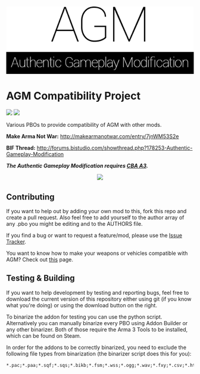 <p align="center">
  <img src="https://raw.githubusercontent.com/KoffeinFlummi/AGM/master/.devfiles/Assets/Logo/agm_logo_black_transparent.png" />
</p>

AGM Compatibility Project
=========================

[![](http://img.shields.io/badge/license-GPL-red.svg)](https://github.com/KoffeinFlummi/AGM_Compatibility/blob/master/LICENSE) [![](http://img.shields.io/github/issues/KoffeinFlummi/AGM_Compatibility.svg)](https://github.com/KoffeinFlummi/AGM_Compatibility/issues)

Various PBOs to provide compatibility of AGM with other mods.

**Make Arma Not War:** http://makearmanotwar.com/entry/7jnWM53S2e

**BIF Thread:** http://forums.bistudio.com/showthread.php?178253-Authentic-Gameplay-Modification

***The Authentic Gameplay Modification requires [CBA A3](http://www.armaholic.com/page.php?id=18767).***

<p align="center"><a href="https://www.paypal.com/cgi-bin/webscr?cmd=_s-xclick&amp;hosted_button_id=HPAXPTVCNLDZS"><img src="https://www.paypalobjects.com/en_US/i/btn/btn_donateCC_LG.gif" style="max-width:100%;"></a></p>


## Contributing

If you want to help out by adding your own mod to this, fork this repo and create a pull request. Also feel free to add yourself to the author array of any .pbo you might be editing and to the AUTHORS file.

If you find a bug or want to request a feature/mod, please use the [Issue Tracker](https://github.com/KoffeinFlummi/AGM_Compatibility/issues).

You want to know how to make your weapons or vehicles compatible with AGM? Check out [this](https://github.com/KoffeinFlummi/AGM/wiki/For-Addon-Makers) page.


## Testing & Building

If you want to help development by testing and reporting bugs, feel free to download the current version of this repository either using git (if you know what you're doing) or using the download button on the right.

To binarize the addon for testing you can use the python script. Alternatively you can manually binarize every PBO using Addon Builder or any other binarizer. Both of those require the Arma 3 Tools to be installed, which can be found on Steam.

In order for the addons to be correctly binarized, you need to exclude the following file types from binarization (the binarizer script does this for you):
```
*.pac;*.paa;*.sqf;*.sqs;*.bikb;*.fsm;*.wss;*.ogg;*.wav;*.fxy;*.csv;*.html;*.lip;*.txt;*.wrp;*.bisurf;*.xml;*.hqf;
```
